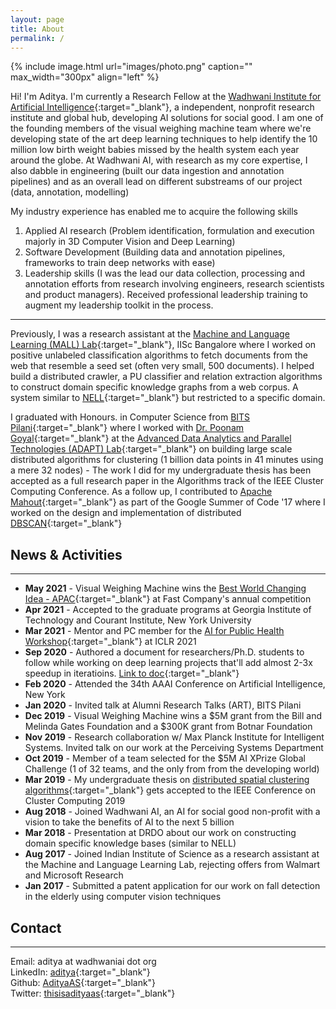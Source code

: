 ```yaml
---
layout: page
title: About
permalink: /
---
```


{% include image.html url="images/photo.png" caption="" max_width="300px" align="left" %}

Hi! I'm Aditya. I'm currently a Research Fellow at the [Wadhwani Institute for Artificial Intelligence](https://wadhwaniai.org){:target="_blank"}, a independent, nonprofit research institute and global hub, developing AI solutions for social good. I am one of the founding members of the visual weighing machine team where we're developing state of the art deep learning techniques to help identify the 10 million low birth weight babies missed by the health system each year around the globe. At Wadhwani AI, with research as my core expertise, I also dabble in engineering (built our data ingestion and annotation pipelines) and as an overall lead on different substreams of our project (data, annotation, modelling)

My industry experience has enabled me to acquire the following skills
1. Applied AI research (Problem identification, formulation and execution majorly in 3D Computer Vision and Deep Learning)
2. Software Development (Building data and annotation pipelines, frameworks to train deep networks with ease)
3. Leadership skills (I was the lead our data collection, processing and annotation efforts from research involving engineers, research scientists and product managers). Received professional leadership training to augment my leadership toolkit in the process.


---
Previously, I was a research assistant at the [Machine and Language Learning (MALL) Lab](http://malllabiisc.github.io/){:target="_blank"}, IISc Bangalore where I worked on positive unlabeled classification algorithms to fetch documents from the web that resemble a seed set (often very small, 500 documents). I helped build a distributed crawler, a PU classifier and relation extraction algorithms to construct domain specific knowledge graphs from a web corpus. A system similar to [NELL](http://rtw.ml.cmu.edu/rtw/){:target="_blank"} but restricted to a specific domain.


I graduated with Honours. in Computer Science from [BITS Pilani](http://www.bits-pilani.ac.in/){:target="_blank"} where I worked with [Dr. Poonam Goyal](http://www.bits-pilani.ac.in/pilani/poonam/profile){:target="_blank"} at the [Advanced Data Analytics and Parallel Technologies (ADAPT) Lab](http://www.bits-pilani.ac.in/pilani/computerscience/){:target="_blank"} on building large scale distributed algorithms for clustering (1 billion data points in 41 minutes using a mere 32 nodes) - The work I did for my undergraduate thesis has been accepted as a full research paper in the Algorithms track of the IEEE Cluster Computing Conference. As a follow up, I contributed to [Apache Mahout](http://mahout.apache.org/){:target="_blank"} as part of the Google Summer of Code '17 where I worked on the design and implementation of distributed [DBSCAN](https://www.aaai.org/Papers/KDD/1996/KDD96-037.pdf){:target="_blank"}


## News & Activities
---
- **May 2021** - Visual Weighing Machine wins the [Best World Changing Idea - APAC](https://www.fastcompany.com/90626533/this-ai-powered-tech-calculates-a-babys-weight-just-from-a-video){:target="_blank"} at Fast Company's annual competition
- **Apr 2021** - Accepted to the graduate programs at Georgia Institute of Technology and Courant Institute, New York University
- **Mar 2021** - Mentor and PC member for the [AI for Public Health Workshop](https://aiforpublichealth.github.io/){:target="_blank"} at ICLR 2021
- **Sep 2020** - Authored a document for researchers/Ph.D. students to follow while working on deep learning projects that'll add almost 2-3x speedup in iteratioins. [Link to doc](https://docs.google.com/document/d/1ckW0kn4_yxxRhxWeR-HS9JM-IoefzjB0op5Rz65rFnI/edit?usp=sharing){:target="_blank"}
- **Feb 2020** - Attended the 34th AAAI Conference on Artificial Intelligence, New York
- **Jan 2020** - Invited talk at Alumni Research Talks (ART), BITS Pilani
- **Dec 2019** - Visual Weighing Machine wins a $5M grant from the Bill and Melinda Gates Foundation and a $300K grant from Botnar Foundation
- **Nov 2019** - Research collaboration w/ Max Planck Institute for Intelligent Systems. Invited talk on our work at the Perceiving Systems Department
- **Oct 2019** - Member of a team selected for the $5M AI XPrize Global Challenge (1 of 32 teams, and the only from from the developing world)
- **Mar 2019** - My undergraduate thesis on [distributed spatial clustering algorithms](https://ieeexplore.ieee.org/document/8891020){:target="_blank"} gets accepted to the IEEE Conference on Cluster Computing 2019
- **Aug 2018** - Joined Wadhwani AI, an AI for social good non-profit with a vision to take the benefits of AI to the next 5 billion
- **Mar 2018** - Presentation at DRDO about our work on constructing domain specific knowledge bases (similar to NELL)
- **Aug 2017** - Joined Indian Institute of Science as a research assistant at the Machine and Language Learning Lab, rejecting offers from Walmart and Microsoft Research
- **Jan 2017** - Submitted a patent application for our work on fall detection in the elderly using computer vision techniques

## Contact
---

Email: aditya at wadhwaniai dot org <br />
LinkedIn: [aditya](https://www.linkedin.com/in/asaditya/){:target="_blank"} <br />
Github: [AdityaAS](https://github.com/AdityaAS/){:target="_blank"} <br />
Twitter: [thisisadityaas](https://twitter.com/thisisadityaas){:target="_blank"}


